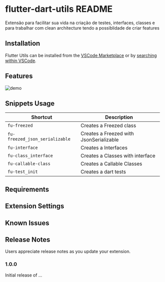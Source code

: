 # flutter-dart-utils README

Extensão para facilitar sua vida na criação de testes, interfaces, classes e para trabalhar com clean architecture tendo a possiblidade de criar features

## Installation
Flutter Utils can be installed from the [VSCode Marketplace](https://marketplace.visualstudio.com/items?itemName=RodrigoRahman.flutter-dart-utils) or by [searching within VSCode](https://code.visualstudio.com/docs/editor/extension-gallery#_search-for-an-extension).

## Features

![demo](https://raw.githubusercontent.com/rodrigorahman/flutter-dart-utils-vscode/master/clean-example.gif)

## Snippets Usage

| Shortcut                         | Description                                          |
| -------------------------------- | ---------------------------------------------------- |
| `fu-freezed`                     | Creates a Freezed class                              |
| `fu-freezed_json_serializable`   | Creates a Freezed with JsonSerializable              |
| `fu-interface`                   | Creates a Interfaces                                 |
| `fu-class_interface`             | Creates a Classes with interface                     |
| `fu-callable-class`              | Creates a Callable Classes                           |
| `fu-test_init`                   | Creates a dart tests                                 |

## Requirements


## Extension Settings


## Known Issues


## Release Notes

Users appreciate release notes as you update your extension.

### 1.0.0

Initial release of ...
